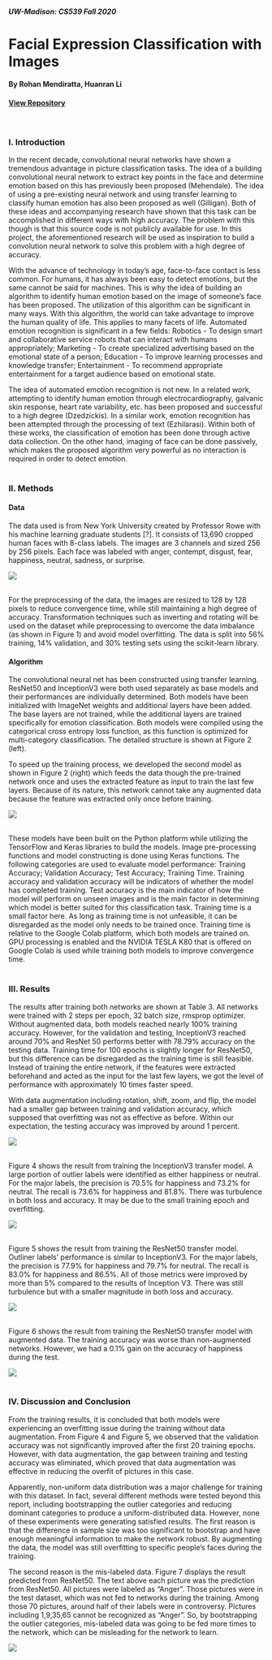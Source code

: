 ##### UW-Madison: CS539 Fall 2020
# Facial Expression Classification with Images
#### By Rohan Mendiratta, Huanran Li 
#### <a href="http://github.com/romendiratta/Face-Emotion-ANN">View Repository</a>

<br/>

### **I. Introduction**
In the recent decade, convolutional neural networks have shown a tremendous advantage in picture classification tasks. The idea of a building convolutional neural network to extract key points in the face and determine emotion based on this has previously been proposed (Mehendale). The idea of using a pre-existing neural network and using transfer learning to classify human emotion has also been proposed as well (Gilligan). Both of these ideas and accompanying research have shown that this task can be accomplished in different ways with high accuracy. The problem with this though is that this source code is not publicly available for use. In this project, the aforementioned research will be used as inspiration to build a convolution neural network to solve this problem with a high degree of accuracy. 

With the advance of technology in today’s age, face-to-face contact is less common. For humans, it has always been easy to detect emotions, but the same cannot be said for machines. This is why the idea of building an algorithm to identify human emotion based on the image of someone’s face has been proposed. The utilization of this algorithm can be significant in many ways. With this algorithm, the world can take advantage to improve the human quality of life. This applies to many facets of life. Automated emotion recognition is significant in a few fields: Robotics - To design smart and collaborative service robots that can interact with humans appropriately; Marketing - To create specialized advertising based on the emotional state of a person; Education - To improve learning processes and knowledge transfer; Entertainment - To recommend appropriate entertainment for a target audience based on emotional state.

The idea of automated emotion recognition is not new. In a related work, attempting to identify human emotion through electrocardiography, galvanic skin response, heart rate variability, etc. has been proposed and successful to a high degree (Dzedzickis). In a similar work, emotion recognition has been attempted through the processing of text (Ezhilarasi). Within both of these works, the classification of emotion has been done through active data collection. On the other hand, imaging of face can be done passively, which makes the proposed algorithm very powerful as no interaction is required in order to detect emotion.
<br></br>

### **II. Methods**

#### **Data**
The data used is from New York University created by Professor Rowe with his machine learning graduate students [?]. It consists of 13,690 cropped human faces with 8-class labels. The images are 3 channels and sized 256 by 256 pixels. Each face was labeled with anger, contempt, disgust, fear, happiness, neutral, sadness, or surprise.

<img src='./resources/data-distribution.png'>
<br></br>

For the preprocessing of the data, the images are resized to 128 by 128 pixels to reduce convergence time, while still maintaining a high degree of accuracy. Transformation techniques such as inverting and rotating will be used on the dataset while preprocessing to overcome the data imbalance (as shown in Figure 1) and avoid model overfitting. The data is split into 56% training, 14% validation, and 30% testing sets using the scikit-learn library. 

#### **Algorithm**
The convolutional neural net has been constructed using transfer learning. ResNet50 and InceptionV3 were both used separately as base models and their performances are individually determined. Both models have been initialized with ImageNet weights and additional layers have been added. The base layers are not trained, while the additional layers are trained specifically for emotion classification. Both models were compiled using the categorical cross entropy loss function, as this function is optimized for multi-category classification. The detailed structure is shown at Figure 2 (left).

To speed up the training process, we developed the second model as shown in Figure 2 (right) which feeds the data though the pre-trained network once and uses the extracted feature as input to train the last few layers. Because of its nature, this network cannot take any augmented data because the feature was extracted only once before training.

<img src='./resources/models.png'>
<br></br>

These models have been built on the Python platform while utilizing the TensorFlow and Keras libraries to build the models. Image pre-processing functions and model constructing is done using Keras functions. The following categories are used to evaluate model performance: Training Accuracy; Validation Accuracy; Test Accuracy; Training Time. Training accuracy and validation accuracy will be indicators of whether the model has completed training. Test accuracy is the main indicator of how the model will perform on unseen images and is the main factor in determining which model is better suited for this classification task. Training time is a small factor here. As long as training time is not unfeasible, it can be disregarded as the model only needs to be trained once. Training time is relative to the Google Colab platform, which both models are trained on. GPU processing is enabled and the NVIDIA TESLA K80 that is offered on Google Colab is used while training both models to improve convergence time. 
<br></br>

### **III. Results**
The results after training both networks are shown at Table 3. All networks were trained with 2 steps per epoch, 32 batch size, rmsprop optimizer. Without augmented data, both models reached nearly 100% training accuracy. However, for the validation and testing, InceptionV3 reached around 70% and ResNet 50 performs better with 78.79% accuracy on the testing data. Training time for 100 epochs is slightly longer for ResNet50, but this difference can be disregarded as the training time is still feasible. Instead of training the entire network, if the features were extracted beforehand and acted as the input for the last few layers, we got the level of performance with approximately 10 times faster speed.

With data augmentation including rotation, shift, zoom, and flip, the model had a smaller gap between training and validation accuracy, which supposed that overfitting was not as effective as before. Within our expectation, the testing accuracy was improved by around 1 percent.

<img src='./resources/model-performance.png'>
<br></br>

Figure 4 shows the result from training the InceptionV3 transfer model. A large portion of outlier labels were identified as either happiness or neutral. For the major labels, the precision is 70.5% for happiness and 73.2% for neutral. The recall is 73.6% for happiness and 81.8%. There was turbulence in both loss and accuracy. It may be due to the small training epoch and overfitting.

<img src='./resources/inception-v3.png'>
<br></br>

Figure 5 shows the result from training the ResNet50 transfer model. Outliner labels’ performance is similar to InceptionV3. For the major labels, the precision is 77.9% for happiness and 79.7% for neutral. The recall is 83.0% for happiness and 86.5%. All of those metrics were improved by more than 5% compared to the results of Inception V3. There was still turbulence but with a smaller magnitude in both loss and accuracy. 

<img src='./resources/ResNet50.png'>
<br></br>

Figure 6 shows the result from training the ResNet50 transfer model with augmented data. The training accuracy was worse than non-augmented networks. However, we had a 0.1% gain on the accuracy of happiness during the test.

<img src='./resources/augmented-ResNet50.png'>
<br></br>

### **IV. Discussion and Conclusion**
From the training results, it is concluded that both models were experiencing an overfitting issue during the training without data augmentation. From Figure 4 and Figure 5, we observed that the validation accuracy was not significantly improved after the first 20 training epochs. However, with data augmentation, the gap between training and testing accuracy was eliminated, which proved that data augmentation was effective in reducing the overfit of pictures in this case.

Apparently, non-uniform data distribution was a major challenge for training with this dataset. In fact, several different methods were tested beyond this report, including bootstrapping the outlier categories and reducing dominant categories to produce a uniform-distributed data. However, none of these experiments were generating satisfied results. The first reason is that the difference in sample size was too significant to bootstrap and have enough meaningful information to make the network robust. By augmenting the data, the model was still overfitting to specific people’s faces during the training.

The second reason is the mis-labeled data. Figure 7 displays the result predicted from ResNet50. The text above each picture was the prediction from ResNet50. All pictures were labeled as “Anger”. Those pictures were in the test dataset, which was not fed to networks during the training. Among those 70 pictures, around half of their labels were in controversy. Pictures including 1,9,35,65 cannot be recognized as “Anger”. So, by bootstrapping the outlier categories, mis-labeled data was going to be fed more times to the network, which can be misleading for the network to learn.

<img src='./resources/ResNet50-prediction.png'>
<br></br>